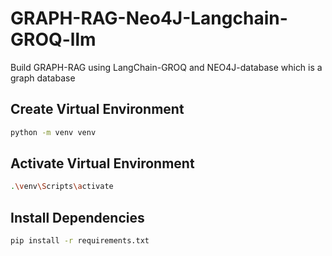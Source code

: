 # GRAPH-RAG-Neo4J-Langchain-GROQ-llm
Build GRAPH-RAG using LangChain-GROQ and NEO4J-database which is a graph database

## Create Virtual Environment
```bash
python -m venv venv
```

## Activate Virtual Environment
```bash
.\venv\Scripts\activate

```

## Install Dependencies
```bash
pip install -r requirements.txt
```


